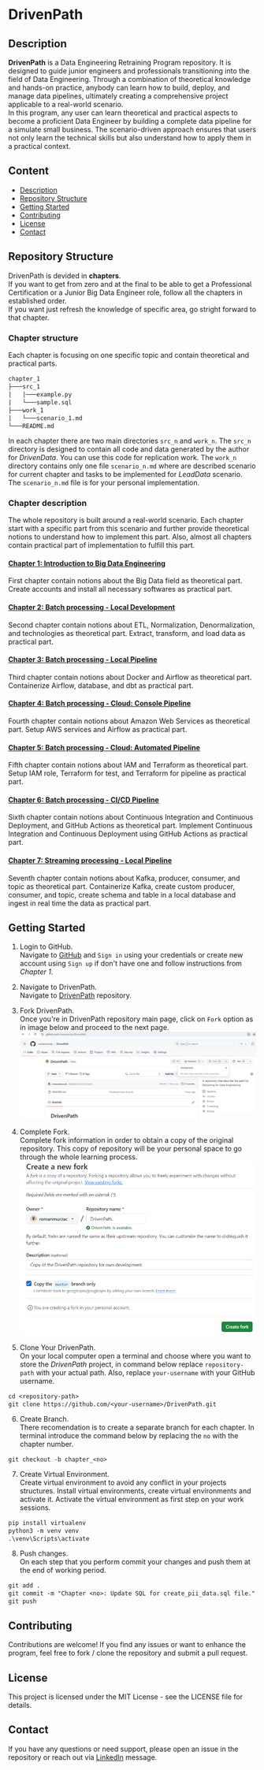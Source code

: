 # DrivenPath

## Description
**DrivenPath** is a Data Engineering Retraining Program repository. It is designed to guide junior engineers and professionals transitioning into the field of Data Engineering. Through a combination of theoretical knowledge and hands-on practice, anybody can learn how to build, deploy, and manage data pipelines, ultimately creating a comprehensive project applicable to a real-world scenario.\
In this program, any user can learn theoretical and practical aspects to become a proficient Data Engineer by building a complete data pipeline for a simulate small business. The scenario-driven approach ensures that users not only learn the technical skills but also understand how to apply them in a practical context.

## Content
- [Description](#description)
- [Repository Structure](#repository-structure)
- [Getting Started](#getting-started)
- [Contributing](#contributing)
- [License](#license)
- [Contact](#contact)

## Repository Structure
DrivenPath is devided in **chapters**.\
If you want to get from zero and at the final to be able to get a Professional Certification or a Junior Big Data Engineer role, follow all the chapters in established order.\
If you want just refresh the knowledge of specific area, go stright forward to that chapter.

### Chapter structure
Each chapter is focusing on one specific topic and contain theoretical and practical parts.

```
chapter_1
├───src_1
|   |───example.py
|   └───sample.sql
├───work_1
|   └───scenario_1.md
└───README.md
```
In each chapter there are two main directories `src_n` and `work_n`. The `src_n` directory is designed to contain all code and data generated by the author for *DrivenData*. You can use this code for replication work. The `work_n` directory contains only one file `scenario_n.md` where are described scenario for current chapter and tasks to be implemented for *LeadData* scenario. The `scenario_n.md` file is for your personal implementation.

### Chapter description
The whole repository is built around a real-world scenario. Each chapter start with a specific part from this scenario and further provide theoretical notions to understand how to implement this part. Also, almost all chapters contain practical part of implementation to fulfill this part.  

#### [Chapter 1: Introduction to Big Data Engineering](chapter_1)
First chapter contain notions about the Big Data field as theoretical part. Create accounts and install all necessary softwares as practical part. 

#### [Chapter 2: Batch processing - Local Development](chapter_2)
Second chapter contain notions about ETL, Normalization, Denormalization, and technologies as theoretical part. Extract, transform, and load data as practical part.

#### [Chapter 3: Batch processing - Local Pipeline](chapter_3)
Third chapter contain notions about Docker and Airflow as theoretical part. Containerize Airflow, database, and dbt as practical part.

#### [Chapter 4: Batch processing - Cloud: Console Pipeline](chapter_4)
Fourth chapter contain notions about Amazon Web Services as theoretical part. Setup AWS services and Airflow as practical part.

#### [Chapter 5: Batch processing - Cloud: Automated Pipeline](chapter_5)
Fifth chapter contain notions about IAM and Terraform as theoretical part. Setup IAM role, Terraform for test, and Terraform for pipeline as practical part.

#### [Chapter 6: Batch processing - CI/CD Pipeline](chapter_6)
Sixth chapter contain notions about Continuous Integration and Continuous Deployment, and GitHub Actions as theoretical part. Implement Continuous Integration and Continuous Deployment using GitHub Actions as practical part.

#### [Chapter 7: Streaming processing - Local Pipeline](chapter_7)
Seventh chapter contain notions about Kafka, producer, consumer, and topic as theoretical part. Containerize Kafka, create custom producer, consumer, and topic, create schema and table in a local database and ingest in real time the data as practical part.

## Getting Started
1. Login to GitHub.\
Navigate to [GitHub](https://github.com/) and `Sign in` using your credentials or create new account using `Sign up` if don't have one and follow instructions from *Chapter 1*.

2. Navigate to DrivenPath.\
Navigate to [DrivenPath](https://github.com/romanmurzac/DrivenPath) repository.

3. Fork DrivenPath.\
Once you're in DrivenPath repository main page, click on `Fork` option as in image below and proceed to the next page.
![Fork DrivenPath.](media/image_0.1.PNG "Fork DrivenPath")

4. Complete Fork.\
Complete fork information in order to obtain a copy of the original repository. This copy of repository will be your personal space to go through the whole learning process.
![Complete Fork process.](media/image_0.2.PNG "Complete Fork process")

5. Clone Your DrivenPath.\
On your local computer open a terminal and choose where you want to store the *DrivenPath* project, in command below replace `repository-path` with your actual path. Also, replace `your-username` with your GitHub username.
```
cd <repository-path>
git clone https://github.com/<your-username>/DrivenPath.git
```

6. Create Branch.\
There recomendation is to create a separate branch for each chapter. In terminal introduce the command below by replacing the `no` with the chapter number.
```
git checkout -b chapter_<no>
```

7. Create Virtual Environment.\
Create virtual environment to avoid any conflict in your projects structures.
Install virtual environments, create virtual environments and activate it. Activate the virtual environment as first step on your work sessions.
```
pip install virtualenv
python3 -m venv venv
.\venv\Scripts\activate
```

8. Push changes.\
On each step that you perform commit your changes and push them at the end of working period.
```
git add .
git commit -m "Chapter <no>: Update SQL for create_pii_data.sql file."
git push
```

## Contributing
Contributions are welcome! If you find any issues or want to enhance the program, feel free to fork / clone the repository and submit a pull request.

## License
This project is licensed under the MIT License - see the LICENSE file for details.

## Contact
If you have any questions or need support, please open an issue in the repository or reach out via [LinkedIn](https://www.linkedin.com/in/roman-murzac/) message.
